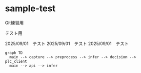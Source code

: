 # sample-test
Git練習用

テスト用


2025/09/01　テスト
2025/09/01　テスト
2025/09/01　テスト

```mermaid
graph TD
  main --> capture --> preprocess --> infer --> decision --> plc_client
  main --> api --> infer




